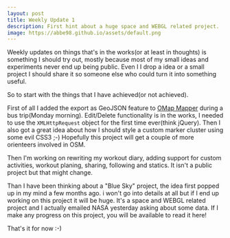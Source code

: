 ```yaml
---
layout: post
title: Weekly Update 1
description: First hint about a huge space and WEBGL related project.
image: https://abbe98.github.io/assets/default.png
---
```

Weekly updates on things that's in the works(or at least in thoughts) is something I should try out, mostly because most of my small ideas and experiments never end up being public. Even I I drop a idea or a small project I should share it so someone else who could turn it into something useful.

So to start with the things that I have achieved(or not achieved).

First of all I added the export as GeoJSON feature to [OMap Mapper][1] during a bus trip(Monday morning). Edit/Delete functionality is in the works, I needed to use the `XMLHttpRequest` object for the first time ever(think jQuery). Then I also got a great idea about how I should style a custom marker cluster using some evil CSS3 ;-) Hopefully this project will get a couple of more orienteers involved in OSM.

Then I'm working on rewriting my workout diary, adding support for custom activities, workout planing, sharing, following and statics. It isn't a public project but that might change.

Than I have been thinking about a "Blue Sky" project, the idea first popped up in my mind a few months ago. i won't go into details at all but if I end up working on this project it will be huge. It's a space and WEBGL related project and I actually emailed NASA yesterday asking about some data. If I make any progress on this project, you will be available to read it here!

That's it for now :-)

[1]: https://github.com/Abbe98/OMap-Mapper
[2]: http://lab.hakim.se/reveal-js/#/
[3]: https://www.mapbox.com